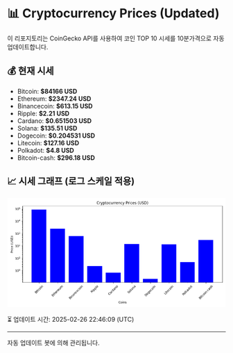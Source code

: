 
# 📊 Cryptocurrency Prices (Updated)

이 리포지토리는 CoinGecko API를 사용하여 코인 TOP 10 시세를 10분가격으로 자동 업데이트합니다.

## 💰 현재 시세
- Bitcoin: **$84166 USD**
- Ethereum: **$2347.24 USD**
- Binancecoin: **$613.15 USD**
- Ripple: **$2.21 USD**
- Cardano: **$0.651503 USD**
- Solana: **$135.51 USD**
- Dogecoin: **$0.204531 USD**
- Litecoin: **$127.16 USD**
- Polkadot: **$4.8 USD**
- Bitcoin-cash: **$296.18 USD**

## 📈 시세 그래프 (로그 스케일 적용)
![Crypto Prices](crypto_prices.png)

⏳ 업데이트 시간: 2025-02-26 22:46:09 (UTC)

---
자동 업데이트 봇에 의해 관리됩니다.
